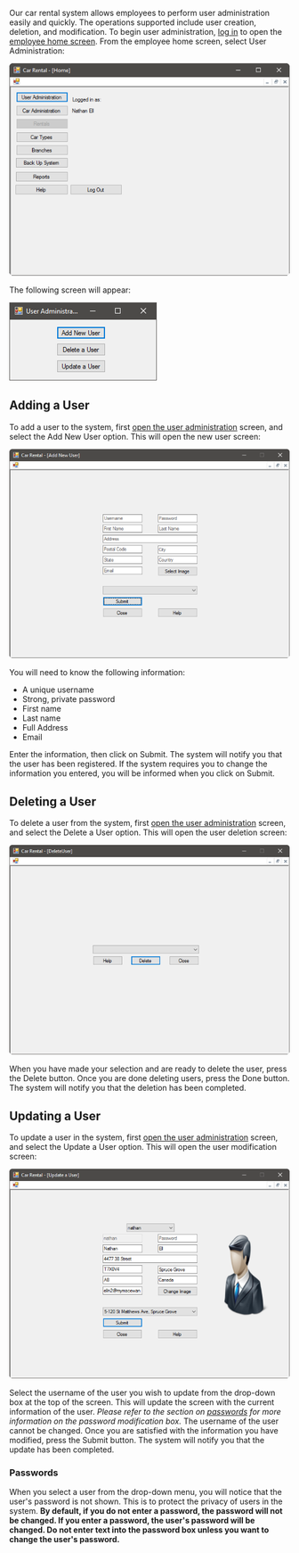 Our car rental system allows employees to perform user administration easily and quickly. The operations supported include user creation, deletion, and modification. To begin user administration, [log in](#registered-employee) to open the [employee home screen](#the-home-screen). From the employee home screen, select User Administration:

![Home](UserAdministration.png)

The following screen will appear:

![User Administration](AddUser.png)

## Adding a User
To add a user to the system, first [open the user administration](#User-Administration) screen, and select the Add New User option. This will open the new user screen:

![Add a User](NewUser.png)

You will need to know the following information:
- A unique username
- Strong, private password
- First name
- Last name
- Full Address
- Email

Enter the information, then click on Submit. The system will notify you that the user has been registered. If the system requires you to change the information you entered, you will be informed when you click on Submit.

## Deleting a User
To delete a user from the system, first [open the user administration](#User-Administration) screen, and select the Delete a User option. This will open the user deletion screen:

![Delete a User](DeleteUser.png)

When you have made your selection and are ready to delete the user, press the Delete button. Once you are done deleting users, press the Done button. The system will notify you that the deletion has been completed.

## Updating a User
To update a user in the system, first [open the user administration](#User-Administration) screen, and select the Update a User option. This will open the user modification screen:

![Update a User](UpdateUser.png)

Select the username of the user you wish to update from the drop-down box at the top of the screen. This will update the screen with the current information of the user. *Please refer to the section on [passwords](#Passwords) for more information on the password modification box.* The username of the user cannot be changed. Once you are satisfied with the information you have modified, press the Submit button. The system will notify you that the update has been completed.

### Passwords
When you select a user from the drop-down menu, you will notice that the user's password is not shown. This is to protect the privacy of users in the system. **By default, if you do not enter a password, the password will not be changed. If you enter a password, the user's password will be changed. Do not enter text into the password box unless you want to change the user's password.**
